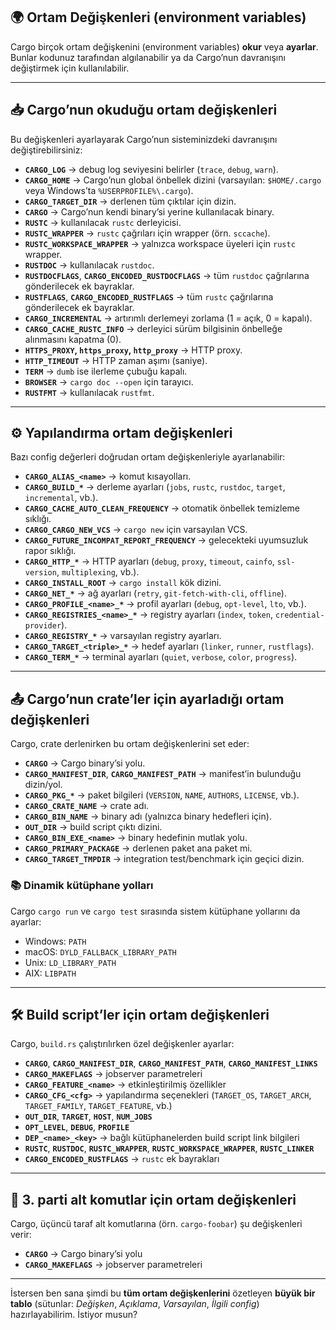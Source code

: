## 🌍 Ortam Değişkenleri (environment variables)

Cargo birçok ortam değişkenini (environment variables) **okur** veya **ayarlar**. Bunlar kodunuz tarafından algılanabilir ya da Cargo’nun davranışını değiştirmek için kullanılabilir.

---

## 📥 Cargo’nun okuduğu ortam değişkenleri

Bu değişkenleri ayarlayarak Cargo’nun sisteminizdeki davranışını değiştirebilirsiniz:

* **`CARGO_LOG`** → debug log seviyesini belirler (`trace`, `debug`, `warn`).
* **`CARGO_HOME`** → Cargo’nun global önbellek dizini (varsayılan: `$HOME/.cargo` veya Windows’ta `%USERPROFILE%\.cargo`).
* **`CARGO_TARGET_DIR`** → derlenen tüm çıktılar için dizin.
* **`CARGO`** → Cargo’nun kendi binary’si yerine kullanılacak binary.
* **`RUSTC`** → kullanılacak `rustc` derleyicisi.
* **`RUSTC_WRAPPER`** → `rustc` çağrıları için wrapper (örn. `sccache`).
* **`RUSTC_WORKSPACE_WRAPPER`** → yalnızca workspace üyeleri için `rustc` wrapper.
* **`RUSTDOC`** → kullanılacak `rustdoc`.
* **`RUSTDOCFLAGS`**, **`CARGO_ENCODED_RUSTDOCFLAGS`** → tüm `rustdoc` çağrılarına gönderilecek ek bayraklar.
* **`RUSTFLAGS`**, **`CARGO_ENCODED_RUSTFLAGS`** → tüm `rustc` çağrılarına gönderilecek ek bayraklar.
* **`CARGO_INCREMENTAL`** → artırımlı derlemeyi zorlama (1 = açık, 0 = kapalı).
* **`CARGO_CACHE_RUSTC_INFO`** → derleyici sürüm bilgisinin önbelleğe alınmasını kapatma (0).
* **`HTTPS_PROXY`, `https_proxy`, `http_proxy`** → HTTP proxy.
* **`HTTP_TIMEOUT`** → HTTP zaman aşımı (saniye).
* **`TERM`** → `dumb` ise ilerleme çubuğu kapalı.
* **`BROWSER`** → `cargo doc --open` için tarayıcı.
* **`RUSTFMT`** → kullanılacak `rustfmt`.

---

## ⚙️ Yapılandırma ortam değişkenleri

Bazı config değerleri doğrudan ortam değişkenleriyle ayarlanabilir:

* **`CARGO_ALIAS_<name>`** → komut kısayolları.
* **`CARGO_BUILD_*`** → derleme ayarları (`jobs`, `rustc`, `rustdoc`, `target`, `incremental`, vb.).
* **`CARGO_CACHE_AUTO_CLEAN_FREQUENCY`** → otomatik önbellek temizleme sıklığı.
* **`CARGO_CARGO_NEW_VCS`** → `cargo new` için varsayılan VCS.
* **`CARGO_FUTURE_INCOMPAT_REPORT_FREQUENCY`** → gelecekteki uyumsuzluk rapor sıklığı.
* **`CARGO_HTTP_*`** → HTTP ayarları (`debug`, `proxy`, `timeout`, `cainfo`, `ssl-version`, `multiplexing`, vb.).
* **`CARGO_INSTALL_ROOT`** → `cargo install` kök dizini.
* **`CARGO_NET_*`** → ağ ayarları (`retry`, `git-fetch-with-cli`, `offline`).
* **`CARGO_PROFILE_<name>_*`** → profil ayarları (`debug`, `opt-level`, `lto`, vb.).
* **`CARGO_REGISTRIES_<name>_*`** → registry ayarları (`index`, `token`, `credential-provider`).
* **`CARGO_REGISTRY_*`** → varsayılan registry ayarları.
* **`CARGO_TARGET_<triple>_*`** → hedef ayarları (`linker`, `runner`, `rustflags`).
* **`CARGO_TERM_*`** → terminal ayarları (`quiet`, `verbose`, `color`, `progress`).

---

## 📤 Cargo’nun crate’ler için ayarladığı ortam değişkenleri

Cargo, crate derlenirken bu ortam değişkenlerini set eder:

* **`CARGO`** → Cargo binary’si yolu.
* **`CARGO_MANIFEST_DIR`**, **`CARGO_MANIFEST_PATH`** → manifest’in bulunduğu dizin/yol.
* **`CARGO_PKG_*`** → paket bilgileri (`VERSION`, `NAME`, `AUTHORS`, `LICENSE`, vb.).
* **`CARGO_CRATE_NAME`** → crate adı.
* **`CARGO_BIN_NAME`** → binary adı (yalnızca binary hedefleri için).
* **`OUT_DIR`** → build script çıktı dizini.
* **`CARGO_BIN_EXE_<name>`** → binary hedefinin mutlak yolu.
* **`CARGO_PRIMARY_PACKAGE`** → derlenen paket ana paket mi.
* **`CARGO_TARGET_TMPDIR`** → integration test/benchmark için geçici dizin.

### 📚 Dinamik kütüphane yolları

Cargo `cargo run` ve `cargo test` sırasında sistem kütüphane yollarını da ayarlar:

* Windows: `PATH`
* macOS: `DYLD_FALLBACK_LIBRARY_PATH`
* Unix: `LD_LIBRARY_PATH`
* AIX: `LIBPATH`

---

## 🛠️ Build script’ler için ortam değişkenleri

Cargo, `build.rs` çalıştırılırken özel değişkenler ayarlar:

* **`CARGO`**, **`CARGO_MANIFEST_DIR`**, **`CARGO_MANIFEST_PATH`**, **`CARGO_MANIFEST_LINKS`**
* **`CARGO_MAKEFLAGS`** → jobserver parametreleri
* **`CARGO_FEATURE_<name>`** → etkinleştirilmiş özellikler
* **`CARGO_CFG_<cfg>`** → yapılandırma seçenekleri (`TARGET_OS`, `TARGET_ARCH`, `TARGET_FAMILY`, `TARGET_FEATURE`, vb.)
* **`OUT_DIR`**, **`TARGET`**, **`HOST`**, **`NUM_JOBS`**
* **`OPT_LEVEL`**, **`DEBUG`**, **`PROFILE`**
* **`DEP_<name>_<key>`** → bağlı kütüphanelerden build script link bilgileri
* **`RUSTC`**, **`RUSTDOC`**, **`RUSTC_WRAPPER`**, **`RUSTC_WORKSPACE_WRAPPER`**, **`RUSTC_LINKER`**
* **`CARGO_ENCODED_RUSTFLAGS`** → `rustc` ek bayrakları

---

## 🔗 3. parti alt komutlar için ortam değişkenleri

Cargo, üçüncü taraf alt komutlarına (örn. `cargo-foobar`) şu değişkenleri verir:

* **`CARGO`** → Cargo binary’si yolu
* **`CARGO_MAKEFLAGS`** → jobserver parametreleri

---

İstersen ben sana şimdi bu **tüm ortam değişkenlerini** özetleyen **büyük bir tablo** (sütunlar: *Değişken*, *Açıklama*, *Varsayılan*, *İlgili config*) hazırlayabilirim. İstiyor musun?
